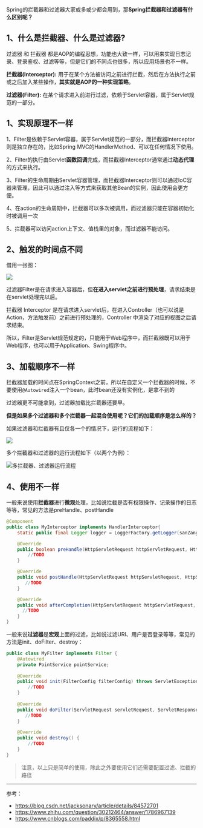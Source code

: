 Spring的拦截器和过滤器大家或多或少都会用到，那**Spring拦截器和过滤器有什么区别呢？** 



## 1、什么是拦截器、什么是过滤器?

过滤器 和 拦截器 都是AOP的编程思想，功能也大致一样，可以用来实现日志记录、登录鉴权、过滤等等，但是它们的不同点也很多，所以应用场景也不一样。

 **拦截器(Interceptor):** 用于在某个方法被访问之前进行拦截，然后在方法执行之前或之后加入某些操作，**其实就是AOP的一种实现策略**。

 **过滤器(Filter):** 在某个请求进入前进行过滤，依赖于Servlet容器，属于Servlet规范的一部分。

## 1、实现原理不一样

1、Filter是依赖于Servlet容器，属于Servlet规范的一部分，而拦截器Interceptor则是独立存在的，比如Spring MVC的HandlerMethod、可以在任何情况下使用。

2、Filter的执行由Servlet**函数回调**完成，而拦截器Interceptor通常通过**动态代理**的方式来执行。

3、Filter的生命周期由Servlet容器管理，而拦截器Interceptor则可以通过IoC容器来管理，因此可以通过注入等方式来获取其他Bean的实例，因此使用会更方便。

4、在action的生命周期中，拦截器可以多次被调用，而过滤器只能在容器初始化时被调用一次

5、拦截器可以访问action上下文、值栈里的对象，而过滤器不能访问。





## 2、触发的时间点不同

借用一张图：

![](https://cdn.jsdelivr.net/gh/DogerRain/image@main/img-20210401/image-20210517160625816.png)

过滤器Filter是在请求进入容器后，但**在进入servlet之前进行预处理**，请求结束是在servlet处理完以后。

拦截器 Interceptor 是在请求进入servlet后，在进入Controller（也可以说是Action，方法触发前）之前进行预处理的，Controller 中渲染了对应的视图之后请求结束。

所以，Filter是Servlet规范规定的，只能用于Web程序中，而拦截器既可以用于Web程序，也可以用于Application、Swing程序中。



## 3、加载顺序不一样

拦截器加载的时间点在SpringContext之前，所以在自定义一个拦截器的时候，不要使用`@Autowired`注入一个bean，此时bean还没有实例化，是拿不到的

过滤器更不可能拿到，过滤器加载比拦截器还要早。

**但是如果多个过滤器和多个拦截器一起混合使用呢？它们的加载顺序是怎么样的？**

如果过滤器和拦截器有且仅各一个的情况下，运行的流程如下：

![](https://img-blog.csdnimg.cn/2018112819593016.png?x-oss-process=image/watermark,type_ZmFuZ3poZW5naGVpdGk,shadow_10,text_aHR0cHM6Ly9ibG9nLmNzZG4ubmV0L2phY2tzb25hcnk=,size_16,color_FFFFFF,t_70)

多个拦截器和过滤器的运行流程如下（以两个为例）：

![多拦截器、过滤器运行流程](https://img-blog.csdnimg.cn/20181128200003636.png?x-oss-process=image/watermark,type_ZmFuZ3poZW5naGVpdGk,shadow_10,text_aHR0cHM6Ly9ibG9nLmNzZG4ubmV0L2phY2tzb25hcnk=,size_16,color_FFFFFF,t_70)

## 4、使用不一样

一般来说使用**拦截器**进行**微观**处理，比如说拦截是否有权限操作、记录操作的日志等等，常见的方法是preHandle、postHandle

```java
@Component
public class MyInterceptor implements HandlerInterceptor{
    static public final Logger logger = LoggerFactory.getLogger(sanZangInterceptor.class);

    @Override
    public boolean preHandle(HttpServletRequest httpServletRequest, HttpServletResponse httpServletResponse, Object o) throws Exception {
		//TODO
    }

    @Override
    public void postHandle(HttpServletRequest httpServletRequest, HttpServletResponse httpServletResponse, Object o, ModelAndView modelAndView) throws Exception {
       //TODO	
    }

    @Override
    public void afterCompletion(HttpServletRequest httpServletRequest, HttpServletResponse httpServletResponse, Object o, Exception e) throws Exception {
      //TODO
    }
}
```

一般来说**过滤器**是**宏观**上面的过滤，比如说过滤URI、用户是否登录等等，常见的方法是init、doFilter、destroy：

```java
public class MyFilter implements Filter {
    @Autowired
    private PointService pointService;
 
    @Override
    public void init(FilterConfig filterConfig) throws ServletException {
        //TODO
    }
 
    @Override
    public void doFilter(ServletRequest servletRequest, ServletResponse servletResponse, FilterChain filterChain) throws IOException, ServletException {
       //TODO
    }
 
    @Override
    public void destroy() {
        //TODO
    }
}
```

> 注意，以上只是简单的使用，除此之外要使用它们还需要配置过滤、拦截的路径

---

参考：

- https://blog.csdn.net/jacksonary/article/details/84572701
- https://www.zhihu.com/question/30212464/answer/1786967139
- https://www.cnblogs.com/paddix/p/8365558.html